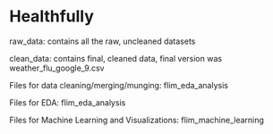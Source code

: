# Healthfully
raw_data: contains all the raw, uncleaned datasets

clean_data: contains final, cleaned data, final version was weather_flu_google_9.csv

Files for data cleaning/merging/munging: flim_eda_analysis

Files for EDA: flim_eda_analysis

Files for Machine Learning and Visualizations: flim_machine_learning
